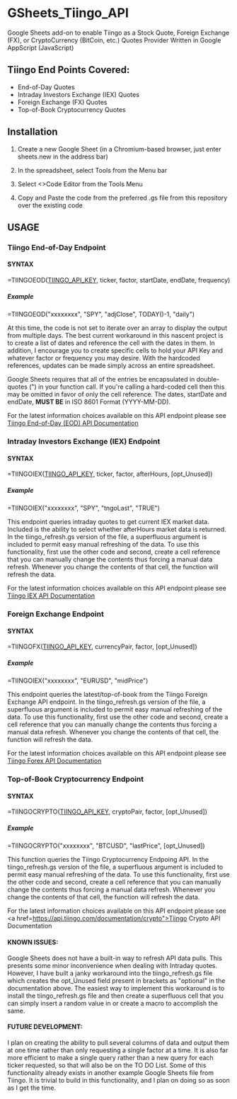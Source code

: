 # GSheets_Tiingo_API
Google Sheets add-on to enable Tiingo as a Stock Quote, Foreign Exchange (FX), or CryptoCurrency (BitCoin, etc.) Quotes Provider Written in Google AppScript (JavaScript)

## Tiingo End Points Covered:

* End-of-Day Quotes
* Intraday Investors Exchange (IEX) Quotes
* Foreign Exchange (FX) Quotes
* Top-of-Book Cryptocurrency Quotes

## Installation

1. Create a new Google Sheet (in a Chromium-based browser, just enter sheets.new in the address bar)

2. In the spreadsheet, select Tools from the Menu bar

3. Select <>Code Editor from the Tools Menu

4. Copy and Paste the code from the preferred .gs file from this repository over the existing code

## USAGE

### Tiingo End-of-Day Endpoint

#### SYNTAX
  =TIINGOEOD(<a href="https://www.tiingo.com/account/api/token">TIINGO_API_KEY</a>, ticker, factor, startDate, endDate, frequency)
  
##### Example
  =TIINGOEOD("xxxxxxxx", "SPY", "adjClose", TODAY()-1, "daily")
  
At this time, the code is not set to iterate over an array to display the output from multiple days. The best current workaround in this nascent project is to create a list of dates and reference the cell with the dates in them. In addition, I encourage you to create specific cells to hold your API Key and whatever factor or frequency you may desire. With the hardcoded references, updates can be made simply across an entire spreadsheet.

Google Sheets requires that all of the entries be encapsulated in double-quotes (") in your function call. If you're calling a hard-coded cell then this may be omitted in favor of only the cell reference. The dates, startDate and endDate, <b> MUST BE</b> in ISO 8601 Format (YYYY-MM-DD).

For the latest information choices available on this API endpoint please see <a href="https://api.tiingo.com/documentation/end-of-day">Tiingo End-of-Day (EOD) API Documentation</a>

### Intraday Investors Exchange (IEX) Endpoint

#### SYNTAX
  =TIINGOIEX(<a href="https://www.tiingo.com/account/api/token">TIINGO_API_KEY</a>, ticker, factor, afterHours, [opt_Unused])

##### Example
  =TIINGOIEX("xxxxxxxx", "SPY", "tngoLast", "TRUE")

This endpoint queries intraday quotes to get current IEX market data. Included is the ability to select whether afterHours market data is returned. In the tiingo_refresh.gs version of the file, a superfluous argument is included to permit easy manual refreshing of the data. To use this functionality, first use the other code and second, create a cell reference that you can manually change the contents thus forcing a manual data refresh. Whenever you change the contents of that cell, the function will refresh the data.

For the latest information choices available on this API endpoint please see <a href="https://api.tiingo.com/documentation/iex">Tiingo IEX API Documentation</a>

### Foreign Exchange Endpoint

#### SYNTAX
  =TIINGOFX(<a href="https://www.tiingo.com/account/api/token">TIINGO_API_KEY</a>, currencyPair, factor, [opt_Unused])
  
##### Example
  =TIINGOIEX("xxxxxxxx", "EURUSD", "midPrice")
  
This endpoint queries the latest/top-of-book from the Tiingo Foreign Exchange API endpoint. In the tiingo_refresh.gs version of the file, a superfluous argument is included to permit easy manual refreshing of the data. To use this functionality, first use the other code and second, create a cell reference that you can manually change the contents thus forcing a manual data refresh. Whenever you change the contents of that cell, the function will refresh the data.

For the latest information choices available on this API endpoint please see <a href="https://api.tiingo.com/documentation/forex">Tiingo Forex API Documentation</a>

### Top-of-Book Cryptocurrency Endpoint

#### SYNTAX

  =TIINGOCRYPTO(<a href="https://www.tiingo.com/account/api/token">TIINGO_API_KEY</a>, cryptoPair, factor, [opt_Unused])

##### Example

  =TIINGOCRYPTO("xxxxxxxx", "BTCUSD", "lastPrice", [opt_Unused])

This function queries the Tiingo Cryptocurrency Endpoing API. In the tiingo_refresh.gs version of the file, a superfluous argument is included to permit easy manual refreshing of the data. To use this functionality, first use the other code and second, create a cell reference that you can manually change the contents thus forcing a manual data refresh. Whenever you change the contents of that cell, the function will refresh the data.

For the latest information choices available on this API endpoint please see <a href=https://api.tiingo.com/documentation/crypto">Tiingo Crypto API Documentation</a>

#### KNOWN ISSUES:

Google Sheets does not have a built-in way to refresh API data pulls. This presents some minor inconvenience when dealing with Intraday quotes. However, I have built a janky workaround into the tiingo_refresh.gs file which creates the opt_Unused field present in brackets as "optional" in the documentation above. The easiest way to implement this workaround is to install the tiingo_refresh.gs file and then create a superfluous cell that you can simply insert a random value in or create a macro to accomplish the same.

#### FUTURE DEVELOPMENT:

I plan on creating the ability to pull several columns of data and output them at one time rather than only requesting a single factor at a time. It is also far more efficient to make a single query rather than a new query for each ticker requested, so that will also be on the TO DO List. Some of this functionality already exists in another example Google Sheets file from Tiingo. It is trivial to build in this functionality, and I plan on doing so as soon as I get the time.
